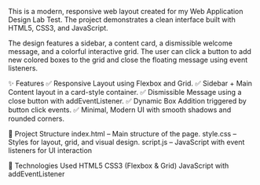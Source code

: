 This is a modern, responsive web layout created for my Web Application Design Lab Test. The project demonstrates a clean interface built with HTML5, CSS3, and JavaScript.

The design features a sidebar, a content card, a dismissible welcome message, and a colorful interactive grid. The user can click a button to add new colored boxes to the grid and close the floating message using event listeners.

✨ Features 
✅ Responsive Layout using Flexbox and Grid.
✅ Sidebar + Main Content layout in a card-style container.
✅ Dismissible Message using a close button with addEventListener.
✅ Dynamic Box Addition triggered by button click events.
✅ Minimal, Modern UI with smooth shadows and rounded corners.

📁 Project Structure
index.html – Main structure of the page.
style.css – Styles for layout, grid, and visual design.
script.js – JavaScript with event listeners for UI interaction

🚀 Technologies Used
HTML5
CSS3 (Flexbox & Grid)
JavaScript with addEventListener
